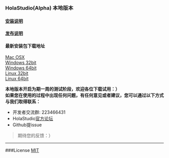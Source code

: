 ### HolaStudio(Alpha) 本地版本

#### [安装说明](https://github.com/Holaverse/HolaStudioLocalEdition/blob/master/INSTALL.md)

#### [发布说明](https://github.com/Holaverse/HolaStudioLocalEdition/blob/master/ReleaseNotes.md)

#### 最新安装包下载地址

[Mac OSX](http://pan.baidu.com/s/1pLQoaMJ)  
[Windows 32bit](http://pan.baidu.com/s/1pKUH5kn)  
[Windows 64bit](http://pan.baidu.com/s/1o7G6y0a)  
[Linux 32bit](http://pan.baidu.com/s/1c1UxVtY)  
[Linux 64bit](http://pan.baidu.com/s/1pLKixJH)

**本地版本开启为期一周的测试阶段，欢迎各位下载试用：）**<br>
**如果您在使用的过程中出现任何问题，有任何意见或者建议，您可以通过以下方式与我们取得联系：**  
- 开发者交流群: 223466431
- HolaStudio[官方论坛](http://support.holaverse.cn)
- Github提issue

> 期待您的反馈：）

---

###License [MIT](https://github.com/Holaverse/HolaStudioLocalEdition/blob/master/LICENSE)

